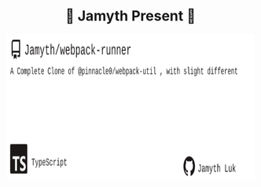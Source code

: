 <!-- built at 7/21/2025, 6:30:43 AM -->
<h1 align="center">
🎉 Jamyth Present 🎉
</h1>
<p align="center">
    <a href="https://github.com/Jamyth/webpack-runner">
        <img width="1000" height="300" src="./readme.svg" />
    </a>
</p>